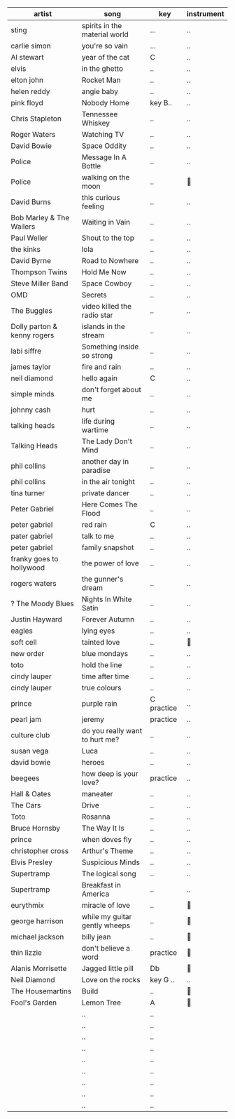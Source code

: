 | artist | song | key | instrument |
---------|------|-----|-------------
sting | spirits in the material world | ... | ..
carlie simon | you're so vain | ... | ..
Al stewart | year of the cat | C  | ..
elvis | in the ghetto | .. | ..
elton john | Rocket Man | .. | ..
helen reddy | angie baby | .. | ..
pink floyd |  Nobody Home | key B.. | ..
Chris Stapleton | Tennessee Whiskey | .. | ..
Roger Waters | Watching TV | .. | ..
David Bowie | Space Oddity | .. | ..
Police | Message In A Bottle | .. | ..
Police | walking on the moon | .. | 🎹
David Burns | this curious feeling | .. | ..
Bob Marley & The Wailers | Waiting in Vain | .. | ..
Paul Weller | Shout to the top | .. | ..
the kinks | lola | .. | ..
David Byrne | Road to Nowhere | .. | .. 
Thompson Twins | Hold Me Now | .. | ..
Steve Miller Band | Space Cowboy | .. | ..
OMD | Secrets | .. | ..
The Buggles | video killed the radio star | .. | ..
Dolly parton & kenny rogers | islands in the stream | .. | ..
labi siffre | Something inside so strong | .. | ..
james taylor | fire and rain | .. | ..
neil diamond | hello again | C  | ..
simple minds | don't forget about me | .. | ..
johnny cash | hurt | .. | ..
talking heads | life during wartime | .. | ..
Talking Heads | The Lady Don't Mind | .. | ..
phil collins | another day in paradise | .. | ..
phil collins | in the air tonight | .. | ..
tina turner | private dancer | .. | ..
Peter Gabriel | Here Comes The Flood | .. | ..
peter gabriel | red rain | C | ..
pater gabriel | talk to me | .. | ..
peter gabriel | family snapshot | .. | ..
franky goes to hollywood | the power of love | .. | ..
rogers waters | the gunner's dream | .. | ..
? The Moody Blues | Nights In White Satin | .. | ..
Justin Hayward | Forever Autumn | .. | ..
eagles | lying eyes | .. | ..
soft cell | tainted love | .. | 🎹
new order | blue mondays | .. | ..
toto | hold the line | .. | ..
cindy lauper | time after time | .. | ..
cindy lauper | true colours | .. | ..
prince | purple rain | C practice | ..
pearl jam | jeremy | practice | ..
culture club | do you really want to hurt me? | .. | ..
susan vega | Luca | .. | ..
david bowie | heroes | .. | ..
beegees | how deep is your love? | practice | ..
Hall & Oates | maneater | .. | ..
The Cars | Drive | .. | ..
Toto | Rosanna | .. | ..
Bruce Hornsby | The Way It Is | .. | ..
prince | when doves fly | .. | ..
christopher cross | Arthur's Theme | .. | ..
Elvis Presley | Suspicious Minds | .. | ..
Supertramp | The logical song |.. | ..
Supertramp | Breakfast in America | .. | ..
eurythmix | miracle of love | .. | 🎹
george harrison | while my guitar gently wheeps | .. | 🎹
michael jackson | billy jean | .. | 🎹
thin lizzie | don't believe a word | practice | 🎹
Alanis Morrisette | Jagged little pill | Db | 🎹 
Neil Diamond  | Love on the rocks |key G .. | ..
The Housemartins| Build | .. | 🎹 
Fool's Garden | Lemon Tree | A | 🎹
  |  | .. | ..
  |  | .. | ..
  |  | .. | ..
  |  | .. | ..
  |  | .. | ..
  |  | .. | ..
  |  | .. | ..
  |  | .. | ..
  |  | .. | ..
  
